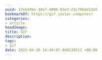 ```yaml
---
uuid: 17ebd4be-18e7-4006-93e3-23c706de53a5
bookmarkOf: https://gif.javier.computer/
categories:
- article
headImage:
title: GIF
description:
tags:
- gif
date: 2022-04-26 14:44:07.040230511 +00:00
---
```

